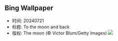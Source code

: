 ## Bing Wallpaper
- 时间: 20240721
- 标题: To the moon and back
- 版权: The moon (© Victor Blum/Getty Images)
![](https://cn.bing.com/th?id=OHR.MineralMoon_EN-US8936600169_UHD.jpg&rf=LaDigue_UHD.jpg&pid=hp&w=3840&h=2160&rs=1&c=4)
